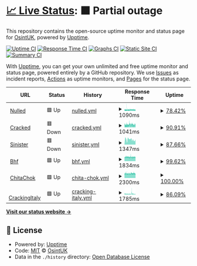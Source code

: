# [📈 Live Status](https://OsintUK.github.io/Up-or-Down): <!--live status--> **🟧 Partial outage**

This repository contains the open-source uptime monitor and status page for [OsintUK](https://OsintUK.github.io/Up-or-Down), powered by [Upptime](https://github.com/upptime/upptime).

[![Uptime CI](https://github.com/OsintUK/Up-or-Down/workflows/Uptime%20CI/badge.svg)](https://github.com/OsintUK/Up-or-Down/actions?query=workflow%3A%22Uptime+CI%22)
[![Response Time CI](https://github.com/OsintUK/Up-or-Down/workflows/Response%20Time%20CI/badge.svg)](https://github.com/OsintUK/Up-or-Down/actions?query=workflow%3A%22Response+Time+CI%22)
[![Graphs CI](https://github.com/OsintUK/Up-or-Down/workflows/Graphs%20CI/badge.svg)](https://github.com/OsintUK/Up-or-Down/actions?query=workflow%3A%22Graphs+CI%22)
[![Static Site CI](https://github.com/OsintUK/Up-or-Down/workflows/Static%20Site%20CI/badge.svg)](https://github.com/OsintUK/Up-or-Down/actions?query=workflow%3A%22Static+Site+CI%22)
[![Summary CI](https://github.com/OsintUK/Up-or-Down/workflows/Summary%20CI/badge.svg)](https://github.com/OsintUK/Up-or-Down/actions?query=workflow%3A%22Summary+CI%22)

With [Upptime](https://upptime.js.org), you can get your own unlimited and free uptime monitor and status page, powered entirely by a GitHub repository. We use [Issues](https://github.com/OsintUK/Up-or-Down/issues) as incident reports, [Actions](https://github.com/OsintUK/Up-or-Down/actions) as uptime monitors, and [Pages](https://OsintUK.github.io/Up-or-Down) for the status page.

<!--start: status pages-->
<!-- This summary is generated by Upptime (https://github.com/upptime/upptime) -->
<!-- Do not edit this manually, your changes will be overwritten -->
<!-- prettier-ignore -->
| URL | Status | History | Response Time | Uptime |
| --- | ------ | ------- | ------------- | ------ |
| <img alt="" src="https://icons.duckduckgo.com/ip3/nulled.to.ico" height="13"> [Nulled](https://nulled.to) | 🟩 Up | [nulled.yml](https://github.com/OsintUK/Up-or-Down/commits/HEAD/history/nulled.yml) | <details><summary><img alt="Response time graph" src="./graphs/nulled/response-time-week.png" height="20"> 1090ms</summary><br><a href="https://OsintUK.github.io/Up-or-Down/history/nulled"><img alt="Response time 1090" src="https://img.shields.io/endpoint?url=https%3A%2F%2Fraw.githubusercontent.com%2FOsintUK%2FUp-or-Down%2FHEAD%2Fapi%2Fnulled%2Fresponse-time.json"></a><br><a href="https://OsintUK.github.io/Up-or-Down/history/nulled"><img alt="24-hour response time 1110" src="https://img.shields.io/endpoint?url=https%3A%2F%2Fraw.githubusercontent.com%2FOsintUK%2FUp-or-Down%2FHEAD%2Fapi%2Fnulled%2Fresponse-time-day.json"></a><br><a href="https://OsintUK.github.io/Up-or-Down/history/nulled"><img alt="7-day response time 1090" src="https://img.shields.io/endpoint?url=https%3A%2F%2Fraw.githubusercontent.com%2FOsintUK%2FUp-or-Down%2FHEAD%2Fapi%2Fnulled%2Fresponse-time-week.json"></a><br><a href="https://OsintUK.github.io/Up-or-Down/history/nulled"><img alt="30-day response time 1090" src="https://img.shields.io/endpoint?url=https%3A%2F%2Fraw.githubusercontent.com%2FOsintUK%2FUp-or-Down%2FHEAD%2Fapi%2Fnulled%2Fresponse-time-month.json"></a><br><a href="https://OsintUK.github.io/Up-or-Down/history/nulled"><img alt="1-year response time 1090" src="https://img.shields.io/endpoint?url=https%3A%2F%2Fraw.githubusercontent.com%2FOsintUK%2FUp-or-Down%2FHEAD%2Fapi%2Fnulled%2Fresponse-time-year.json"></a></details> | <details><summary><a href="https://OsintUK.github.io/Up-or-Down/history/nulled">78.42%</a></summary><a href="https://OsintUK.github.io/Up-or-Down/history/nulled"><img alt="All-time uptime 78.42%" src="https://img.shields.io/endpoint?url=https%3A%2F%2Fraw.githubusercontent.com%2FOsintUK%2FUp-or-Down%2FHEAD%2Fapi%2Fnulled%2Fuptime.json"></a><br><a href="https://OsintUK.github.io/Up-or-Down/history/nulled"><img alt="24-hour uptime 79.36%" src="https://img.shields.io/endpoint?url=https%3A%2F%2Fraw.githubusercontent.com%2FOsintUK%2FUp-or-Down%2FHEAD%2Fapi%2Fnulled%2Fuptime-day.json"></a><br><a href="https://OsintUK.github.io/Up-or-Down/history/nulled"><img alt="7-day uptime 78.42%" src="https://img.shields.io/endpoint?url=https%3A%2F%2Fraw.githubusercontent.com%2FOsintUK%2FUp-or-Down%2FHEAD%2Fapi%2Fnulled%2Fuptime-week.json"></a><br><a href="https://OsintUK.github.io/Up-or-Down/history/nulled"><img alt="30-day uptime 78.42%" src="https://img.shields.io/endpoint?url=https%3A%2F%2Fraw.githubusercontent.com%2FOsintUK%2FUp-or-Down%2FHEAD%2Fapi%2Fnulled%2Fuptime-month.json"></a><br><a href="https://OsintUK.github.io/Up-or-Down/history/nulled"><img alt="1-year uptime 78.42%" src="https://img.shields.io/endpoint?url=https%3A%2F%2Fraw.githubusercontent.com%2FOsintUK%2FUp-or-Down%2FHEAD%2Fapi%2Fnulled%2Fuptime-year.json"></a></details>
| <img alt="" src="https://icons.duckduckgo.com/ip3/cracked.io.ico" height="13"> [Cracked](https://cracked.io) | 🟥 Down | [cracked.yml](https://github.com/OsintUK/Up-or-Down/commits/HEAD/history/cracked.yml) | <details><summary><img alt="Response time graph" src="./graphs/cracked/response-time-week.png" height="20"> 1041ms</summary><br><a href="https://OsintUK.github.io/Up-or-Down/history/cracked"><img alt="Response time 1041" src="https://img.shields.io/endpoint?url=https%3A%2F%2Fraw.githubusercontent.com%2FOsintUK%2FUp-or-Down%2FHEAD%2Fapi%2Fcracked%2Fresponse-time.json"></a><br><a href="https://OsintUK.github.io/Up-or-Down/history/cracked"><img alt="24-hour response time 1040" src="https://img.shields.io/endpoint?url=https%3A%2F%2Fraw.githubusercontent.com%2FOsintUK%2FUp-or-Down%2FHEAD%2Fapi%2Fcracked%2Fresponse-time-day.json"></a><br><a href="https://OsintUK.github.io/Up-or-Down/history/cracked"><img alt="7-day response time 1041" src="https://img.shields.io/endpoint?url=https%3A%2F%2Fraw.githubusercontent.com%2FOsintUK%2FUp-or-Down%2FHEAD%2Fapi%2Fcracked%2Fresponse-time-week.json"></a><br><a href="https://OsintUK.github.io/Up-or-Down/history/cracked"><img alt="30-day response time 1041" src="https://img.shields.io/endpoint?url=https%3A%2F%2Fraw.githubusercontent.com%2FOsintUK%2FUp-or-Down%2FHEAD%2Fapi%2Fcracked%2Fresponse-time-month.json"></a><br><a href="https://OsintUK.github.io/Up-or-Down/history/cracked"><img alt="1-year response time 1041" src="https://img.shields.io/endpoint?url=https%3A%2F%2Fraw.githubusercontent.com%2FOsintUK%2FUp-or-Down%2FHEAD%2Fapi%2Fcracked%2Fresponse-time-year.json"></a></details> | <details><summary><a href="https://OsintUK.github.io/Up-or-Down/history/cracked">90.91%</a></summary><a href="https://OsintUK.github.io/Up-or-Down/history/cracked"><img alt="All-time uptime 90.91%" src="https://img.shields.io/endpoint?url=https%3A%2F%2Fraw.githubusercontent.com%2FOsintUK%2FUp-or-Down%2FHEAD%2Fapi%2Fcracked%2Fuptime.json"></a><br><a href="https://OsintUK.github.io/Up-or-Down/history/cracked"><img alt="24-hour uptime 91.53%" src="https://img.shields.io/endpoint?url=https%3A%2F%2Fraw.githubusercontent.com%2FOsintUK%2FUp-or-Down%2FHEAD%2Fapi%2Fcracked%2Fuptime-day.json"></a><br><a href="https://OsintUK.github.io/Up-or-Down/history/cracked"><img alt="7-day uptime 90.91%" src="https://img.shields.io/endpoint?url=https%3A%2F%2Fraw.githubusercontent.com%2FOsintUK%2FUp-or-Down%2FHEAD%2Fapi%2Fcracked%2Fuptime-week.json"></a><br><a href="https://OsintUK.github.io/Up-or-Down/history/cracked"><img alt="30-day uptime 90.91%" src="https://img.shields.io/endpoint?url=https%3A%2F%2Fraw.githubusercontent.com%2FOsintUK%2FUp-or-Down%2FHEAD%2Fapi%2Fcracked%2Fuptime-month.json"></a><br><a href="https://OsintUK.github.io/Up-or-Down/history/cracked"><img alt="1-year uptime 90.91%" src="https://img.shields.io/endpoint?url=https%3A%2F%2Fraw.githubusercontent.com%2FOsintUK%2FUp-or-Down%2FHEAD%2Fapi%2Fcracked%2Fuptime-year.json"></a></details>
| <img alt="" src="https://icons.duckduckgo.com/ip3/www.sinister.ly.ico" height="13"> [Sinister](https://www.sinister.ly/) | 🟥 Down | [sinister.yml](https://github.com/OsintUK/Up-or-Down/commits/HEAD/history/sinister.yml) | <details><summary><img alt="Response time graph" src="./graphs/sinister/response-time-week.png" height="20"> 1347ms</summary><br><a href="https://OsintUK.github.io/Up-or-Down/history/sinister"><img alt="Response time 1347" src="https://img.shields.io/endpoint?url=https%3A%2F%2Fraw.githubusercontent.com%2FOsintUK%2FUp-or-Down%2FHEAD%2Fapi%2Fsinister%2Fresponse-time.json"></a><br><a href="https://OsintUK.github.io/Up-or-Down/history/sinister"><img alt="24-hour response time 0" src="https://img.shields.io/endpoint?url=https%3A%2F%2Fraw.githubusercontent.com%2FOsintUK%2FUp-or-Down%2FHEAD%2Fapi%2Fsinister%2Fresponse-time-day.json"></a><br><a href="https://OsintUK.github.io/Up-or-Down/history/sinister"><img alt="7-day response time 1347" src="https://img.shields.io/endpoint?url=https%3A%2F%2Fraw.githubusercontent.com%2FOsintUK%2FUp-or-Down%2FHEAD%2Fapi%2Fsinister%2Fresponse-time-week.json"></a><br><a href="https://OsintUK.github.io/Up-or-Down/history/sinister"><img alt="30-day response time 1347" src="https://img.shields.io/endpoint?url=https%3A%2F%2Fraw.githubusercontent.com%2FOsintUK%2FUp-or-Down%2FHEAD%2Fapi%2Fsinister%2Fresponse-time-month.json"></a><br><a href="https://OsintUK.github.io/Up-or-Down/history/sinister"><img alt="1-year response time 1347" src="https://img.shields.io/endpoint?url=https%3A%2F%2Fraw.githubusercontent.com%2FOsintUK%2FUp-or-Down%2FHEAD%2Fapi%2Fsinister%2Fresponse-time-year.json"></a></details> | <details><summary><a href="https://OsintUK.github.io/Up-or-Down/history/sinister">87.66%</a></summary><a href="https://OsintUK.github.io/Up-or-Down/history/sinister"><img alt="All-time uptime 87.66%" src="https://img.shields.io/endpoint?url=https%3A%2F%2Fraw.githubusercontent.com%2FOsintUK%2FUp-or-Down%2FHEAD%2Fapi%2Fsinister%2Fuptime.json"></a><br><a href="https://OsintUK.github.io/Up-or-Down/history/sinister"><img alt="24-hour uptime 100.00%" src="https://img.shields.io/endpoint?url=https%3A%2F%2Fraw.githubusercontent.com%2FOsintUK%2FUp-or-Down%2FHEAD%2Fapi%2Fsinister%2Fuptime-day.json"></a><br><a href="https://OsintUK.github.io/Up-or-Down/history/sinister"><img alt="7-day uptime 87.66%" src="https://img.shields.io/endpoint?url=https%3A%2F%2Fraw.githubusercontent.com%2FOsintUK%2FUp-or-Down%2FHEAD%2Fapi%2Fsinister%2Fuptime-week.json"></a><br><a href="https://OsintUK.github.io/Up-or-Down/history/sinister"><img alt="30-day uptime 87.66%" src="https://img.shields.io/endpoint?url=https%3A%2F%2Fraw.githubusercontent.com%2FOsintUK%2FUp-or-Down%2FHEAD%2Fapi%2Fsinister%2Fuptime-month.json"></a><br><a href="https://OsintUK.github.io/Up-or-Down/history/sinister"><img alt="1-year uptime 87.66%" src="https://img.shields.io/endpoint?url=https%3A%2F%2Fraw.githubusercontent.com%2FOsintUK%2FUp-or-Down%2FHEAD%2Fapi%2Fsinister%2Fuptime-year.json"></a></details>
| <img alt="" src="https://icons.duckduckgo.com/ip3/bhf.im.ico" height="13"> [Bhf](https://bhf.im) | 🟩 Up | [bhf.yml](https://github.com/OsintUK/Up-or-Down/commits/HEAD/history/bhf.yml) | <details><summary><img alt="Response time graph" src="./graphs/bhf/response-time-week.png" height="20"> 1834ms</summary><br><a href="https://OsintUK.github.io/Up-or-Down/history/bhf"><img alt="Response time 1834" src="https://img.shields.io/endpoint?url=https%3A%2F%2Fraw.githubusercontent.com%2FOsintUK%2FUp-or-Down%2FHEAD%2Fapi%2Fbhf%2Fresponse-time.json"></a><br><a href="https://OsintUK.github.io/Up-or-Down/history/bhf"><img alt="24-hour response time 1868" src="https://img.shields.io/endpoint?url=https%3A%2F%2Fraw.githubusercontent.com%2FOsintUK%2FUp-or-Down%2FHEAD%2Fapi%2Fbhf%2Fresponse-time-day.json"></a><br><a href="https://OsintUK.github.io/Up-or-Down/history/bhf"><img alt="7-day response time 1834" src="https://img.shields.io/endpoint?url=https%3A%2F%2Fraw.githubusercontent.com%2FOsintUK%2FUp-or-Down%2FHEAD%2Fapi%2Fbhf%2Fresponse-time-week.json"></a><br><a href="https://OsintUK.github.io/Up-or-Down/history/bhf"><img alt="30-day response time 1834" src="https://img.shields.io/endpoint?url=https%3A%2F%2Fraw.githubusercontent.com%2FOsintUK%2FUp-or-Down%2FHEAD%2Fapi%2Fbhf%2Fresponse-time-month.json"></a><br><a href="https://OsintUK.github.io/Up-or-Down/history/bhf"><img alt="1-year response time 1834" src="https://img.shields.io/endpoint?url=https%3A%2F%2Fraw.githubusercontent.com%2FOsintUK%2FUp-or-Down%2FHEAD%2Fapi%2Fbhf%2Fresponse-time-year.json"></a></details> | <details><summary><a href="https://OsintUK.github.io/Up-or-Down/history/bhf">99.62%</a></summary><a href="https://OsintUK.github.io/Up-or-Down/history/bhf"><img alt="All-time uptime 99.62%" src="https://img.shields.io/endpoint?url=https%3A%2F%2Fraw.githubusercontent.com%2FOsintUK%2FUp-or-Down%2FHEAD%2Fapi%2Fbhf%2Fuptime.json"></a><br><a href="https://OsintUK.github.io/Up-or-Down/history/bhf"><img alt="24-hour uptime 100.00%" src="https://img.shields.io/endpoint?url=https%3A%2F%2Fraw.githubusercontent.com%2FOsintUK%2FUp-or-Down%2FHEAD%2Fapi%2Fbhf%2Fuptime-day.json"></a><br><a href="https://OsintUK.github.io/Up-or-Down/history/bhf"><img alt="7-day uptime 99.62%" src="https://img.shields.io/endpoint?url=https%3A%2F%2Fraw.githubusercontent.com%2FOsintUK%2FUp-or-Down%2FHEAD%2Fapi%2Fbhf%2Fuptime-week.json"></a><br><a href="https://OsintUK.github.io/Up-or-Down/history/bhf"><img alt="30-day uptime 99.62%" src="https://img.shields.io/endpoint?url=https%3A%2F%2Fraw.githubusercontent.com%2FOsintUK%2FUp-or-Down%2FHEAD%2Fapi%2Fbhf%2Fuptime-month.json"></a><br><a href="https://OsintUK.github.io/Up-or-Down/history/bhf"><img alt="1-year uptime 99.62%" src="https://img.shields.io/endpoint?url=https%3A%2F%2Fraw.githubusercontent.com%2FOsintUK%2FUp-or-Down%2FHEAD%2Fapi%2Fbhf%2Fuptime-year.json"></a></details>
| <img alt="" src="https://icons.duckduckgo.com/ip3/chitachok.fun.ico" height="13"> [ChitaChok](https://chitachok.fun) | 🟩 Up | [chita-chok.yml](https://github.com/OsintUK/Up-or-Down/commits/HEAD/history/chita-chok.yml) | <details><summary><img alt="Response time graph" src="./graphs/chita-chok/response-time-week.png" height="20"> 2300ms</summary><br><a href="https://OsintUK.github.io/Up-or-Down/history/chita-chok"><img alt="Response time 2300" src="https://img.shields.io/endpoint?url=https%3A%2F%2Fraw.githubusercontent.com%2FOsintUK%2FUp-or-Down%2FHEAD%2Fapi%2Fchita-chok%2Fresponse-time.json"></a><br><a href="https://OsintUK.github.io/Up-or-Down/history/chita-chok"><img alt="24-hour response time 2307" src="https://img.shields.io/endpoint?url=https%3A%2F%2Fraw.githubusercontent.com%2FOsintUK%2FUp-or-Down%2FHEAD%2Fapi%2Fchita-chok%2Fresponse-time-day.json"></a><br><a href="https://OsintUK.github.io/Up-or-Down/history/chita-chok"><img alt="7-day response time 2300" src="https://img.shields.io/endpoint?url=https%3A%2F%2Fraw.githubusercontent.com%2FOsintUK%2FUp-or-Down%2FHEAD%2Fapi%2Fchita-chok%2Fresponse-time-week.json"></a><br><a href="https://OsintUK.github.io/Up-or-Down/history/chita-chok"><img alt="30-day response time 2300" src="https://img.shields.io/endpoint?url=https%3A%2F%2Fraw.githubusercontent.com%2FOsintUK%2FUp-or-Down%2FHEAD%2Fapi%2Fchita-chok%2Fresponse-time-month.json"></a><br><a href="https://OsintUK.github.io/Up-or-Down/history/chita-chok"><img alt="1-year response time 2300" src="https://img.shields.io/endpoint?url=https%3A%2F%2Fraw.githubusercontent.com%2FOsintUK%2FUp-or-Down%2FHEAD%2Fapi%2Fchita-chok%2Fresponse-time-year.json"></a></details> | <details><summary><a href="https://OsintUK.github.io/Up-or-Down/history/chita-chok">100.00%</a></summary><a href="https://OsintUK.github.io/Up-or-Down/history/chita-chok"><img alt="All-time uptime 100.00%" src="https://img.shields.io/endpoint?url=https%3A%2F%2Fraw.githubusercontent.com%2FOsintUK%2FUp-or-Down%2FHEAD%2Fapi%2Fchita-chok%2Fuptime.json"></a><br><a href="https://OsintUK.github.io/Up-or-Down/history/chita-chok"><img alt="24-hour uptime 100.00%" src="https://img.shields.io/endpoint?url=https%3A%2F%2Fraw.githubusercontent.com%2FOsintUK%2FUp-or-Down%2FHEAD%2Fapi%2Fchita-chok%2Fuptime-day.json"></a><br><a href="https://OsintUK.github.io/Up-or-Down/history/chita-chok"><img alt="7-day uptime 100.00%" src="https://img.shields.io/endpoint?url=https%3A%2F%2Fraw.githubusercontent.com%2FOsintUK%2FUp-or-Down%2FHEAD%2Fapi%2Fchita-chok%2Fuptime-week.json"></a><br><a href="https://OsintUK.github.io/Up-or-Down/history/chita-chok"><img alt="30-day uptime 100.00%" src="https://img.shields.io/endpoint?url=https%3A%2F%2Fraw.githubusercontent.com%2FOsintUK%2FUp-or-Down%2FHEAD%2Fapi%2Fchita-chok%2Fuptime-month.json"></a><br><a href="https://OsintUK.github.io/Up-or-Down/history/chita-chok"><img alt="1-year uptime 100.00%" src="https://img.shields.io/endpoint?url=https%3A%2F%2Fraw.githubusercontent.com%2FOsintUK%2FUp-or-Down%2FHEAD%2Fapi%2Fchita-chok%2Fuptime-year.json"></a></details>
| <img alt="" src="https://icons.duckduckgo.com/ip3/crackingitaly.to.ico" height="13"> [CrackingItaly](https://crackingitaly.to) | 🟩 Up | [cracking-italy.yml](https://github.com/OsintUK/Up-or-Down/commits/HEAD/history/cracking-italy.yml) | <details><summary><img alt="Response time graph" src="./graphs/cracking-italy/response-time-week.png" height="20"> 1785ms</summary><br><a href="https://OsintUK.github.io/Up-or-Down/history/cracking-italy"><img alt="Response time 1785" src="https://img.shields.io/endpoint?url=https%3A%2F%2Fraw.githubusercontent.com%2FOsintUK%2FUp-or-Down%2FHEAD%2Fapi%2Fcracking-italy%2Fresponse-time.json"></a><br><a href="https://OsintUK.github.io/Up-or-Down/history/cracking-italy"><img alt="24-hour response time 1397" src="https://img.shields.io/endpoint?url=https%3A%2F%2Fraw.githubusercontent.com%2FOsintUK%2FUp-or-Down%2FHEAD%2Fapi%2Fcracking-italy%2Fresponse-time-day.json"></a><br><a href="https://OsintUK.github.io/Up-or-Down/history/cracking-italy"><img alt="7-day response time 1785" src="https://img.shields.io/endpoint?url=https%3A%2F%2Fraw.githubusercontent.com%2FOsintUK%2FUp-or-Down%2FHEAD%2Fapi%2Fcracking-italy%2Fresponse-time-week.json"></a><br><a href="https://OsintUK.github.io/Up-or-Down/history/cracking-italy"><img alt="30-day response time 1785" src="https://img.shields.io/endpoint?url=https%3A%2F%2Fraw.githubusercontent.com%2FOsintUK%2FUp-or-Down%2FHEAD%2Fapi%2Fcracking-italy%2Fresponse-time-month.json"></a><br><a href="https://OsintUK.github.io/Up-or-Down/history/cracking-italy"><img alt="1-year response time 1785" src="https://img.shields.io/endpoint?url=https%3A%2F%2Fraw.githubusercontent.com%2FOsintUK%2FUp-or-Down%2FHEAD%2Fapi%2Fcracking-italy%2Fresponse-time-year.json"></a></details> | <details><summary><a href="https://OsintUK.github.io/Up-or-Down/history/cracking-italy">86.09%</a></summary><a href="https://OsintUK.github.io/Up-or-Down/history/cracking-italy"><img alt="All-time uptime 86.09%" src="https://img.shields.io/endpoint?url=https%3A%2F%2Fraw.githubusercontent.com%2FOsintUK%2FUp-or-Down%2FHEAD%2Fapi%2Fcracking-italy%2Fuptime.json"></a><br><a href="https://OsintUK.github.io/Up-or-Down/history/cracking-italy"><img alt="24-hour uptime 89.22%" src="https://img.shields.io/endpoint?url=https%3A%2F%2Fraw.githubusercontent.com%2FOsintUK%2FUp-or-Down%2FHEAD%2Fapi%2Fcracking-italy%2Fuptime-day.json"></a><br><a href="https://OsintUK.github.io/Up-or-Down/history/cracking-italy"><img alt="7-day uptime 86.09%" src="https://img.shields.io/endpoint?url=https%3A%2F%2Fraw.githubusercontent.com%2FOsintUK%2FUp-or-Down%2FHEAD%2Fapi%2Fcracking-italy%2Fuptime-week.json"></a><br><a href="https://OsintUK.github.io/Up-or-Down/history/cracking-italy"><img alt="30-day uptime 86.09%" src="https://img.shields.io/endpoint?url=https%3A%2F%2Fraw.githubusercontent.com%2FOsintUK%2FUp-or-Down%2FHEAD%2Fapi%2Fcracking-italy%2Fuptime-month.json"></a><br><a href="https://OsintUK.github.io/Up-or-Down/history/cracking-italy"><img alt="1-year uptime 86.09%" src="https://img.shields.io/endpoint?url=https%3A%2F%2Fraw.githubusercontent.com%2FOsintUK%2FUp-or-Down%2FHEAD%2Fapi%2Fcracking-italy%2Fuptime-year.json"></a></details>

<!--end: status pages-->

[**Visit our status website →**](https://OsintUK.github.io/Up-or-Down)

## 📄 License

- Powered by: [Upptime](https://github.com/upptime/upptime)
- Code: [MIT](./LICENSE) © [OsintUK](https://OsintUK.github.io/Up-or-Down)
- Data in the `./history` directory: [Open Database License](https://opendatacommons.org/licenses/odbl/1-0/)
